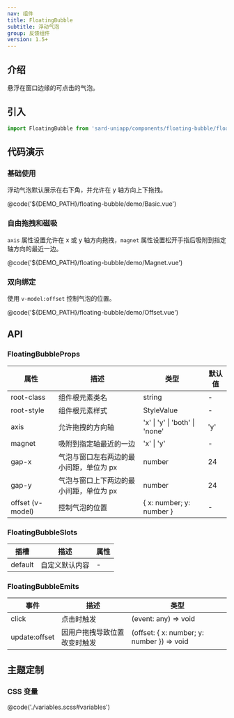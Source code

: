 ```yaml
---
nav: 组件
title: FloatingBubble
subtitle: 浮动气泡
group: 反馈组件
version: 1.5+
---
```


## 介绍

悬浮在窗口边缘的可点击的气泡。

## 引入

```ts
import FloatingBubble from 'sard-uniapp/components/floating-bubble/floating-bubble.vue'
```

## 代码演示

### 基础使用

浮动气泡默认展示在右下角，并允许在 y 轴方向上下拖拽。

@code('${DEMO_PATH}/floating-bubble/demo/Basic.vue')

### 自由拖拽和磁吸

`axis` 属性设置允许在 x 或 y 轴方向拖拽，`magnet` 属性设置松开手指后吸附到指定轴方向的最近一边。

@code('${DEMO_PATH}/floating-bubble/demo/Magnet.vue')

### 双向绑定

使用 `v-model:offset` 控制气泡的位置。

@code('${DEMO_PATH}/floating-bubble/demo/Offset.vue')

## API

### FloatingBubbleProps

| 属性             | 描述                                    | 类型                           | 默认值 |
| ---------------- | --------------------------------------- | ------------------------------ | ------ |
| root-class       | 组件根元素类名                          | string                         | -      |
| root-style       | 组件根元素样式                          | StyleValue                     | -      |
| axis             | 允许拖拽的方向轴                        | 'x' \| 'y' \| 'both' \| 'none' | 'y'    |
| magnet           | 吸附到指定轴最近的一边                  | 'x' \| 'y'                     | -      |
| gap-x            | 气泡与窗口左右两边的最小间距，单位为 px | number                         | 24     |
| gap-y            | 气泡与窗口上下两边的最小间距，单位为 px | number                         | 24     |
| offset (v-model) | 控制气泡的位置                          | { x: number; y: number }       | -      |

### FloatingBubbleSlots

| 插槽    | 描述           | 属性 |
| ------- | -------------- | ---- |
| default | 自定义默认内容 | -    |

### FloatingBubbleEmits

| 事件          | 描述                         | 类型                                       |
| ------------- | ---------------------------- | ------------------------------------------ |
| click         | 点击时触发                   | (event: any) => void                       |
| update:offset | 因用户拖拽导致位置改变时触发 | (offset: { x: number; y: number }) => void |

## 主题定制

### CSS 变量

@code('./variables.scss#variables')

